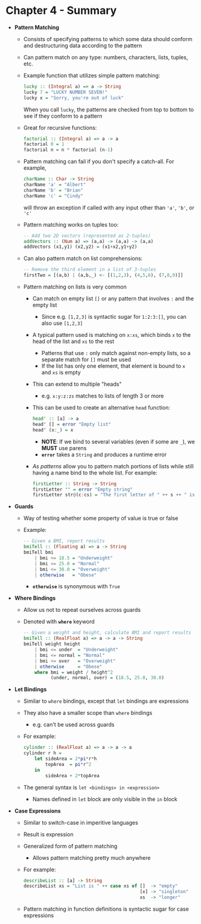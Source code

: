 # Chapter 4 - Summary

* **Pattern Matching**
    * Consists of specifying patterns to which some data should conform and destructuring data according to the pattern
    * Can pattern match on any type: numbers, characters, lists, tuples, etc.
    * Example function that utilizes simple pattern matching:

      ```haskell
      lucky :: (Integral a) => a -> String
      lucky 7 = "LUCKY NUMBER SEVEN!"
      lucky x = "Sorry, you're out of luck"
      ```

      When you call `lucky`, the patterns are checked from top to bottom to see if they conform to a pattern
    * Great for recursive functions:

      ```haskell
      factorial :: (Integral a) => a -> a
      factorial 0 = 1
      factorial n = n * factorial (n-1)
      ```
    * Pattern matching can fail if you don't specify a catch-all. For example,

      ```haskell
      charName :: Char -> String
      charName 'a' = "Albert"
      charName 'b' = "Brian"
      charName 'c' = "Cindy"
      ```

      will throw an exception if called with any input other than `'a'`, `'b'`, or `'c'`
    * Pattern matching works on tuples too:

      ```haskell
      -- Add two 2D vectors (represented as 2-tuples)
      addVectors :: (Num a) => (a,a) -> (a,a) -> (a,a)
      addVectors (x1,y1) (x2,y2) = (x1+x2,y1+y2)
      ```

    * Can also pattern match on list comprehensions:

      ```haskell
      -- Remove the third element in a list of 3-tuples
      firstTwo = [(a,b) | (a,b,_) <- [(1,2,3), (4,5,6), (7,8,9)]]
      ```

    * Pattern matching on lists is very common
        * Can match on empty list `[]` or any pattern that involves `:` and the empty list
            * Since e.g. `[1,2,3]` is syntactic sugar for `1:2:3:[]`, you can also use `[1,2,3]`
        * A typical pattern used is matching on `x:xs`, which binds `x` to the head of the list and `xs` to the rest
            * Patterns that use `:` only match against non-empty lists, so a separate match for `[]` must be used
            * If the list has only one element, that element is bound to `x` and `xs` is empty
        * This can extend to multiple "heads"
            * e.g. `x:y:z:zs` matches to lists of length 3 or more
        * This can be used to create an alternative `head` function:

          ```haskell
          head' :: [a] -> a
          head' [] = error "Empty list"
          head' (x:_) = x
          ```

            * **NOTE**: If we bind to several variables (even if some are `_`), we **MUST** use parens
            * **`error`** takes a `String` and produces a runtime error
        * *As patterns* allow you to pattern match portions of lists while still having a name bind to the whole list. For example:

          ```haskell
          firstLetter :: String -> String
          firstLetter "" = error "Empty string"
          firstLetter str@(c:cs) = "The first letter of " ++ s ++ " is " ++ c
          ```
* **Guards**
    * Way of testing whether some property of value is true or false
    * Example:

      ```haskell
      -- Given a BMI, report results
      bmiTell :: (Floating a) => a -> String
      bmiTell bmi
          | bmi <= 18.5 = "Underweight"
          | bmi <= 25.0 = "Normal"
          | bmi <= 30.0 = "Overweight"
          | otherwise   = "Obese"
      ```

        * **`otherwise`** is synonymous with `True`
* **Where Bindings**
    * Allow us not to repeat ourselves across guards
    * Denoted with **`where`** keyword

      ```haskell
      -- Given a weight and height, calculate BMI and report results
      bmiTell :: (RealFloat a) => a -> a -> String
      bmiTell weight height
          | bmi <= under  = "Underweight"
          | bmi <= normal = "Normal"
          | bmi <= over   = "Overweight"
          | otherwise     = "Obese"
          where bmi = weight / height^2
                (under, normal, over) = (18.5, 25.0, 30.0)
      ```

* **Let Bindings**
    * Similar to `where` bindings, except that `let` bindings are expressions
    * They also have a smaller scope than `where` bindings
        * e.g. can't be used across guards
    * For example:

      ```haskell
      cylinder :: (RealFloat a) => a -> a -> a
      cylinder r h =
          let sideArea = 2*pi*r*h
              topArea  = pi*r^2
          in
              sideArea + 2*topArea
      ```

    * The general syntax is `let <bindings> in <expression>`
        * Names defined in `let` block are only visible in the `in` block

* **Case Expressions**
    * Similar to switch-case in imperitive languages
    * Result is expression
    * Generalized form of pattern matching
        * Allows pattern matching pretty much anywhere
    * For example:

      ```haskell
      describeList :: [a] -> String
      describeList xs = "List is " ++ case xs of []  -> "empty"
                                                 [x] -> "singleton"
                                                 xs  -> "longer" 
      ```
    * Pattern matching in function definitions is syntactic sugar for case expressions
